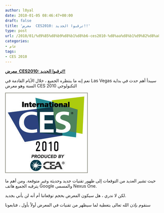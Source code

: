 ```yaml
---
author: l0yal
date: 2010-01-05 08:46:47+00:00
draft: false
title: 'معرض  CES2010: ترقبوا الجديد!!'
type: post
url: /2010/01/%d9%85%d8%b9%d8%b1%d8%b6-ces2010-%d8%aa%d8%b1%d9%82%d8%a8%d9%88%d8%a7-%d8%a7%d9%84%d8%ac%d8%af%d9%8a%d8%af/
categories:
- عام
tags:
- CES 2010
---
```


[**معرض  CES2010: ترقبوا الجديد!!**](https://www.it-scoop.com/2010/01/%d9%85%d8%b9%d8%b1%d8%b6-ces2010-%d8%aa%d8%b1%d9%82%d8%a8%d9%88%d8%a7-%d8%a7%d9%84%d8%ac%d8%af%d9%8a%d8%af/)


نعم إنه ما ينتظره الجميع ، خلال الأيام القادمة في Las Vegas سيبدأ أهم حدث في بداية السنة وهو معرض CES 2010 التكنولوجي

[![](CES_2010.jpg)
](https://www.it-scoop.com/2010/01/%d9%85%d8%b9%d8%b1%d8%b6-ces2010-%d8%aa%d8%b1%d9%82%d8%a8%d9%88%d8%a7-%d8%a7%d9%84%d8%ac%d8%af%d9%8a%d8%af/)

حيث تشير العديد من التوقعات إلى ظهور تقنيات جديد وحديثة وغير متوقعة. ومن أهم ما يترقبه الجميع هاتف Google والمسمى Nexus One.

لكن لا ندري ، هل سيكون المعرض بحجم توقعاتنا أم أنه لن يأتي بجديد.

سنقوم بإذن الله تعالى بتغطية لما سيظهر من تقنيات في المعرض أولاً بأول ، فتابعونا
